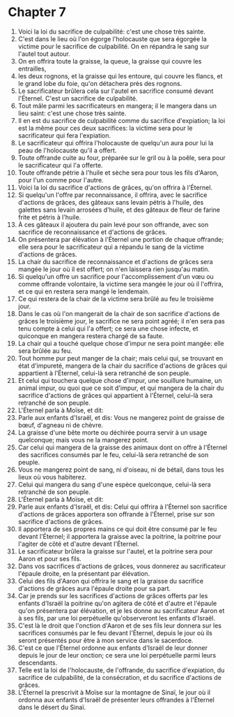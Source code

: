 # Chapter 7

1. Voici la loi du sacrifice de culpabilité: c'est une chose très sainte.
2. C'est dans le lieu où l'on égorge l'holocauste que sera égorgée la victime pour le sacrifice de culpabilité. On en répandra le sang sur l'autel tout autour.
3. On en offrira toute la graisse, la queue, la graisse qui couvre les entrailles,
4. les deux rognons, et la graisse qui les entoure, qui couvre les flancs, et le grand lobe du foie, qu'on détachera près des rognons.
5. Le sacrificateur brûlera cela sur l'autel en sacrifice consumé devant l'Éternel. C'est un sacrifice de culpabilité.
6. Tout mâle parmi les sacrificateurs en mangera; il le mangera dans un lieu saint: c'est une chose très sainte.
7. Il en est du sacrifice de culpabilité comme du sacrifice d'expiation; la loi est la même pour ces deux sacrifices: la victime sera pour le sacrificateur qui fera l'expiation.
8. Le sacrificateur qui offrira l'holocauste de quelqu'un aura pour lui la peau de l'holocauste qu'il a offert.
9. Toute offrande cuite au four, préparée sur le gril ou à la poêle, sera pour le sacrificateur qui l'a offerte.
10. Toute offrande pétrie à l'huile et sèche sera pour tous les fils d'Aaron, pour l'un comme pour l'autre.
11. Voici la loi du sacrifice d'actions de grâces, qu'on offrira à l'Éternel.
12. Si quelqu'un l'offre par reconnaissance, il offrira, avec le sacrifice d'actions de grâces, des gâteaux sans levain pétris à l'huile, des galettes sans levain arrosées d'huile, et des gâteaux de fleur de farine frite et pétris à l'huile.
13. À ces gâteaux il ajoutera du pain levé pour son offrande, avec son sacrifice de reconnaissance et d'actions de grâces.
14. On présentera par élévation à l'Éternel une portion de chaque offrande; elle sera pour le sacrificateur qui a répandu le sang de la victime d'actions de grâces.
15. La chair du sacrifice de reconnaissance et d'actions de grâces sera mangée le jour où il est offert; on n'en laissera rien jusqu'au matin.
16. Si quelqu'un offre un sacrifice pour l'accomplissement d'un vœu ou comme offrande volontaire, la victime sera mangée le jour où il l'offrira, et ce qui en restera sera mangé le lendemain.
17. Ce qui restera de la chair de la victime sera brûlé au feu le troisième jour.
18. Dans le cas où l'on mangerait de la chair de son sacrifice d'actions de grâces le troisième jour, le sacrifice ne sera point agréé; il n'en sera pas tenu compte à celui qui l'a offert; ce sera une chose infecte, et quiconque en mangera restera chargé de sa faute.
19. La chair qui a touché quelque chose d'impur ne sera point mangée: elle sera brûlée au feu.
20. Tout homme pur peut manger de la chair; mais celui qui, se trouvant en état d'impureté, mangera de la chair du sacrifice d'actions de grâces qui appartient à l'Éternel, celui-là sera retranché de son peuple.
21. Et celui qui touchera quelque chose d'impur, une souillure humaine, un animal impur, ou quoi que ce soit d'impur, et qui mangera de la chair du sacrifice d'actions de grâces qui appartient à l'Éternel, celui-là sera retranché de son peuple.
22. L'Éternel parla à Moïse, et dit:
23. Parle aux enfants d'Israël, et dis: Vous ne mangerez point de graisse de bœuf, d'agneau ni de chèvre.
24. La graisse d'une bête morte ou déchirée pourra servir à un usage quelconque; mais vous ne la mangerez point.
25. Car celui qui mangera de la graisse des animaux dont on offre à l'Éternel des sacrifices consumés par le feu, celui-là sera retranché de son peuple.
26. Vous ne mangerez point de sang, ni d'oiseau, ni de bétail, dans tous les lieux où vous habiterez.
27. Celui qui mangera du sang d'une espèce quelconque, celui-là sera retranché de son peuple.
28. L'Éternel parla à Moïse, et dit:
29. Parle aux enfants d'Israël, et dis: Celui qui offrira à l'Éternel son sacrifice d'actions de grâces apportera son offrande à l'Éternel, prise sur son sacrifice d'actions de grâces.
30. Il apportera de ses propres mains ce qui doit être consumé par le feu devant l'Éternel; il apportera la graisse avec la poitrine, la poitrine pour l'agiter de côté et d'autre devant l'Éternel.
31. Le sacrificateur brûlera la graisse sur l'autel, et la poitrine sera pour Aaron et pour ses fils.
32. Dans vos sacrifices d'actions de grâces, vous donnerez au sacrificateur l'épaule droite, en la présentant par élévation.
33. Celui des fils d'Aaron qui offrira le sang et la graisse du sacrifice d'actions de grâces aura l'épaule droite pour sa part.
34. Car je prends sur les sacrifices d'actions de grâces offerts par les enfants d'Israël la poitrine qu'on agitera de côté et d'autre et l'épaule qu'on présentera par élévation, et je les donne au sacrificateur Aaron et à ses fils, par une loi perpétuelle qu'observeront les enfants d'Israël.
35. C'est là le droit que l'onction d'Aaron et de ses fils leur donnera sur les sacrifices consumés par le feu devant l'Éternel, depuis le jour où ils seront présentés pour être à mon service dans le sacerdoce.
36. C'est ce que l'Éternel ordonne aux enfants d'Israël de leur donner depuis le jour de leur onction; ce sera une loi perpétuelle parmi leurs descendants.
37. Telle est la loi de l'holocauste, de l'offrande, du sacrifice d'expiation, du sacrifice de culpabilité, de la consécration, et du sacrifice d'actions de grâces.
38. L'Éternel la prescrivit à Moïse sur la montagne de Sinaï, le jour où il ordonna aux enfants d'Israël de présenter leurs offrandes à l'Éternel dans le désert du Sinaï.

